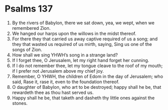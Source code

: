 ﻿# Psalms 137
1. By the rivers of Babylon, there we sat down, yea, we wept, when we remembered Zion. 
2. We hanged our harps upon the willows in the midst thereof. 
3. For there they that carried us away captive required of us a song; and they that wasted us required of us mirth, saying, Sing us one of the songs of Zion. 
4. How shall we sing YHWH’s song in a strange land? 
5. If I forget thee, O Jerusalem, let my right hand forget her cunning. 
6. If I do not remember thee, let my tongue cleave to the roof of my mouth; if I prefer not Jerusalem above my chief joy. 
7. Remember, O YHWH, the children of Edom in the day of Jerusalem; who said, Rase it, rase it, even to the foundation thereof. 
8. O daughter of Babylon, who art to be destroyed; happy shall he be, that rewardeth thee as thou hast served us. 
9. Happy shall he be, that taketh and dasheth thy little ones against the stones. 
